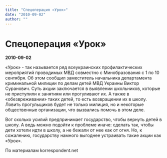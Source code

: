 ```yaml
---
title: "Спецоперация «Урок»"
date: "2010-09-02"
author: ""
---
```


# Спецоперация «Урок»

**2010-09-02** 

«Урок» - так называется ряд всеукраинских профилактических мероприятий проводимых МВД совместно с Минобразования с 1 по 10 сентября. Об этом сообщил заместитель начальника департамента криминальной милиции по делам детей МВД Украины Виктор Суранович. Суть акции заключается в выявлении школьников, которые не приступили к занятиям или прогуливают их. А также в «обезвреживании» таких детей, то есть возвращении их в школу. Ловить прогульщиков будет не только милиция, но и некоторые общественные организации, что вызвались помочь  в этом деле.

Вот сколько усилий предпринимает государство, чтобы вернуть детей в школу. А ведь можно подойти к проблеме иначе: сделать так, чтобы дети хотели идти в школу, а не бежали от нее как от огня. Но, к сожалению, государству намного выгоднее устраивать такие акции как «Урок».



По материалам korrespondent.net